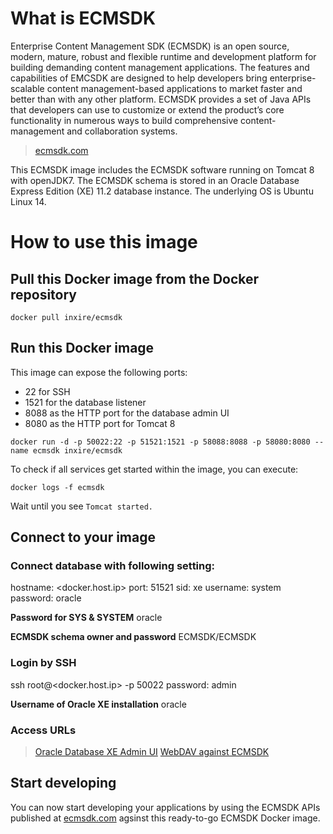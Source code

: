# What is ECMSDK

Enterprise Content Management SDK (ECMSDK) is an open source, modern, mature, robust and flexible runtime and development platform for building demanding content management applications. The features and capabilities of EMCSDK are designed to help developers bring enterprise-scalable content management-based applications to market faster and better than with any other platform. ECMSDK provides a set of Java APIs that developers can use to customize or extend the product’s core functionality in numerous ways to build comprehensive content-management and collaboration systems.

> [ecmsdk.com](http://www.ecmsdk.com)

This ECMSDK image includes the ECMSDK software running on Tomcat 8 with openJDK7. The ECMSDK schema is stored in an Oracle Database Express Edition (XE) 11.2 database instance. The underlying OS is Ubuntu Linux 14.

# How to use this image

## Pull this Docker image from the Docker repository

```    
docker pull inxire/ecmsdk
```

## Run this Docker image

This image can expose the following ports:
 * 22 for SSH
 * 1521 for the database listener
 * 8088 as the HTTP port for the database admin UI
 * 8080 as the HTTP port for Tomcat 8

```
docker run -d -p 50022:22 -p 51521:1521 -p 58088:8088 -p 58080:8080 --name ecmsdk inxire/ecmsdk
```

To check if all services get started within the image, you can execute:
```
docker logs -f ecmsdk
```
Wait until you see `Tomcat started.`

## Connect to your image

### Connect database with following setting:

hostname: <docker.host.ip>
port: 51521
sid: xe
username: system
password: oracle

**Password for SYS & SYSTEM**
oracle

**ECMSDK schema owner and password**
ECMSDK/ECMSDK

### Login by SSH

ssh root@<docker.host.ip> -p 50022
password: admin

**Username of Oracle XE installation**
oracle

### Access URLs

> [Oracle Database XE Admin UI](http://<docker.host.ip>:58088/apex/f?p=4950)
> [WebDAV against ECMSDK](http://<docker.host.ip>:58080/ecmsdk/content/)

## Start developing
You can now start developing your applications by using the ECMSDK APIs published at [ecmsdk.com](http://www.ecmsdk.com) agsinst this ready-to-go ECMSDK Docker image.
